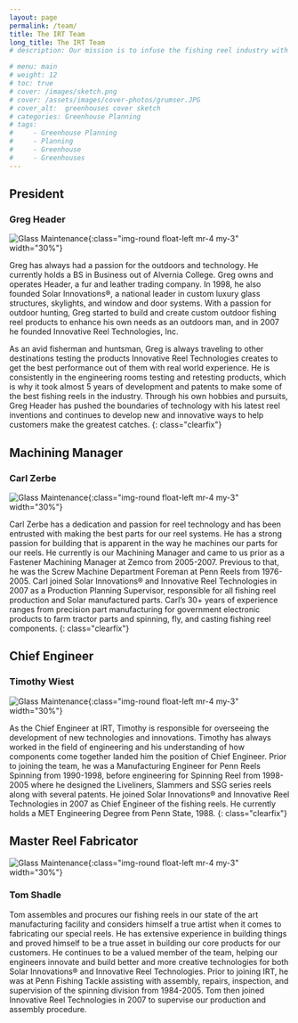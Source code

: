 ```yaml
---
layout: page
permalink: /team/
title: The IRT Team
long_title: The IRT Team
# description: Our mission is to infuse the fishing reel industry with fresh new ideas, help consumers think outside the box, and produce top quality fishing products — all using American ingenuity.

# menu: main
# weight: 12
# toc: true
# cover: /images/sketch.png
# cover: /assets/images/cover-photos/grumser.JPG
# cover_alt:  greenhouses cover sketch
# categories: Greenhouse Planning
# tags: 
#     - Greenhouse Planning
#     - Planning
#     - Greenhouse
#     - Greenhouses
---
```


## President
### Greg Header 

![Glass Maintenance](/assets/images/team/greg_header.jpg){:class="img-round float-left mr-4 my-3" width="30%"}


Greg has always had a passion for the outdoors and technology. He currently holds a BS in Business out of Alvernia College. Greg owns and operates Header, a fur and leather trading company. In 1998, he also founded Solar Innovations®, a national leader in custom luxury glass structures, skylights, and window and door systems. With a passion for outdoor hunting, Greg started to build and create custom outdoor fishing reel products to enhance his own needs as an outdoors man, and in 2007 he founded Innovative Reel Technologies, Inc.

As an avid fisherman and huntsman, Greg is always traveling to other destinations testing the products Innovative Reel Technologies creates to get the best performance out of them with real world experience. He is consistently in the engineering rooms testing and retesting products, which is why it took almost 5 years of development and patents to make some of the best fishing reels in the industry. Through his own hobbies and pursuits, Greg Header has pushed the boundaries of technology with his latest reel inventions and continues to develop new and innovative ways to help customers make the greatest catches.
{: class="clearfix"}

## Machining Manager
### Carl Zerbe 

![Glass Maintenance](/assets/images/team/carl_zerbe.gif){:class="img-round float-left mr-4 my-3" width="30%"}

Carl Zerbe has a dedication and passion for reel technology and has been entrusted with making the best parts for our reel systems. He has a strong passion for building that is apparent in the way he machines our parts for our reels. He currently is our Machining Manager and came to us prior as a Fastener Machining Manager at Zemco from 2005-2007. Previous to that, he was the Screw Machine Department Foreman at Penn Reels from 1976-2005. Carl joined Solar Innovations® and Innovative Reel Technologies in 2007 as a Production Planning Supervisor, responsible for all fishing reel production and Solar manufactured parts. Carl’s 30+ years of experience ranges from precision part manufacturing for government electronic products to farm tractor parts and spinning, fly, and casting fishing reel components.
{: class="clearfix"}

## Chief Engineer
### Timothy Wiest

![Glass Maintenance](/assets/images/team/timothy_wiest.jpg){:class="img-round float-left mr-4 my-3" width="30%"}

As the Chief Engineer at IRT, Timothy is responsible for overseeing the development of new technologies and innovations. Timothy has always worked in the field of engineering and his understanding of how components come together landed him the position of Chief Engineer. Prior to joining the team, he was a Manufacturing Engineer for Penn Reels Spinning from 1990-1998, before engineering for Spinning Reel from 1998-2005 where he designed the Liveliners, Slammers and SSG series reels along with several patents. He joined Solar Innovations® and Innovative Reel Technologies in 2007 as Chief Engineer of the fishing reels.  He currently holds a MET Engineering Degree from Penn State, 1988.
{: class="clearfix"}

## Master Reel Fabricator
![Glass Maintenance](/assets/images/team/tom_shadle.jpg){:class="img-round float-left mr-4 my-3" width="30%"}

### Tom Shadle


Tom assembles and procures our fishing reels in our state of the art manufacturing facility and considers himself a true artist when it comes to fabricating our special reels. He has extensive experience in building things and proved himself to be a true asset in building our core products for our customers. He continues to be a valued member of the team, helping our engineers innovate and build better and more creative technologies for both Solar Innovations® and Innovative Reel Technologies. Prior to joining IRT, he was at Penn Fishing Tackle assisting with assembly, repairs, inspection, and supervision of the spinning division from 1984-2005. Tom then joined Innovative Reel Technologies in 2007 to supervise our production and assembly procedure.
